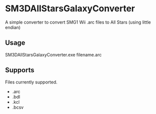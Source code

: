 # SM3DAllStarsGalaxyConverter
A simple converter to convert SMG1 Wii .arc files to All Stars (using little endian)

## Usage

SM3DAllStarsGalaxyConverter.exe filename.arc

## Supports

Files currently supported.
- .arc
- .bdl
- .kcl
- .bcsv

